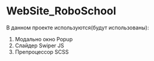 # WebSite_RoboSchool
В данном проекте используются(будут использованы):
1) Модально окно Popup
2) Слайдер Swiper JS
3) Препроцессор SCSS
